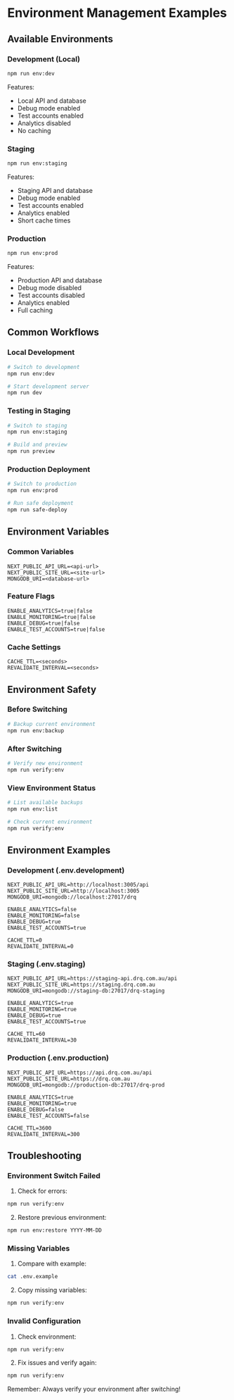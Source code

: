 # Environment Management Examples

## Available Environments

### Development (Local)
```bash
npm run env:dev
```
Features:
- Local API and database
- Debug mode enabled
- Test accounts enabled
- Analytics disabled
- No caching

### Staging
```bash
npm run env:staging
```
Features:
- Staging API and database
- Debug mode enabled
- Test accounts enabled
- Analytics enabled
- Short cache times

### Production
```bash
npm run env:prod
```
Features:
- Production API and database
- Debug mode disabled
- Test accounts disabled
- Analytics enabled
- Full caching

## Common Workflows

### Local Development
```bash
# Switch to development
npm run env:dev

# Start development server
npm run dev
```

### Testing in Staging
```bash
# Switch to staging
npm run env:staging

# Build and preview
npm run preview
```

### Production Deployment
```bash
# Switch to production
npm run env:prod

# Run safe deployment
npm run safe-deploy
```

## Environment Variables

### Common Variables
```env
NEXT_PUBLIC_API_URL=<api-url>
NEXT_PUBLIC_SITE_URL=<site-url>
MONGODB_URI=<database-url>
```

### Feature Flags
```env
ENABLE_ANALYTICS=true|false
ENABLE_MONITORING=true|false
ENABLE_DEBUG=true|false
ENABLE_TEST_ACCOUNTS=true|false
```

### Cache Settings
```env
CACHE_TTL=<seconds>
REVALIDATE_INTERVAL=<seconds>
```

## Environment Safety

### Before Switching
```bash
# Backup current environment
npm run env:backup
```

### After Switching
```bash
# Verify new environment
npm run verify:env
```

### View Environment Status
```bash
# List available backups
npm run env:list

# Check current environment
npm run verify:env
```

## Environment Examples

### Development (.env.development)
```env
NEXT_PUBLIC_API_URL=http://localhost:3005/api
NEXT_PUBLIC_SITE_URL=http://localhost:3005
MONGODB_URI=mongodb://localhost:27017/drq

ENABLE_ANALYTICS=false
ENABLE_MONITORING=false
ENABLE_DEBUG=true
ENABLE_TEST_ACCOUNTS=true

CACHE_TTL=0
REVALIDATE_INTERVAL=0
```

### Staging (.env.staging)
```env
NEXT_PUBLIC_API_URL=https://staging-api.drq.com.au/api
NEXT_PUBLIC_SITE_URL=https://staging.drq.com.au
MONGODB_URI=mongodb://staging-db:27017/drq-staging

ENABLE_ANALYTICS=true
ENABLE_MONITORING=true
ENABLE_DEBUG=true
ENABLE_TEST_ACCOUNTS=true

CACHE_TTL=60
REVALIDATE_INTERVAL=30
```

### Production (.env.production)
```env
NEXT_PUBLIC_API_URL=https://api.drq.com.au/api
NEXT_PUBLIC_SITE_URL=https://drq.com.au
MONGODB_URI=mongodb://production-db:27017/drq-prod

ENABLE_ANALYTICS=true
ENABLE_MONITORING=true
ENABLE_DEBUG=false
ENABLE_TEST_ACCOUNTS=false

CACHE_TTL=3600
REVALIDATE_INTERVAL=300
```

## Troubleshooting

### Environment Switch Failed
1. Check for errors:
```bash
npm run verify:env
```

2. Restore previous environment:
```bash
npm run env:restore YYYY-MM-DD
```

### Missing Variables
1. Compare with example:
```bash
cat .env.example
```

2. Copy missing variables:
```bash
npm run verify:env
```

### Invalid Configuration
1. Check environment:
```bash
npm run verify:env
```

2. Fix issues and verify again:
```bash
npm run verify:env
```

Remember: Always verify your environment after switching!
